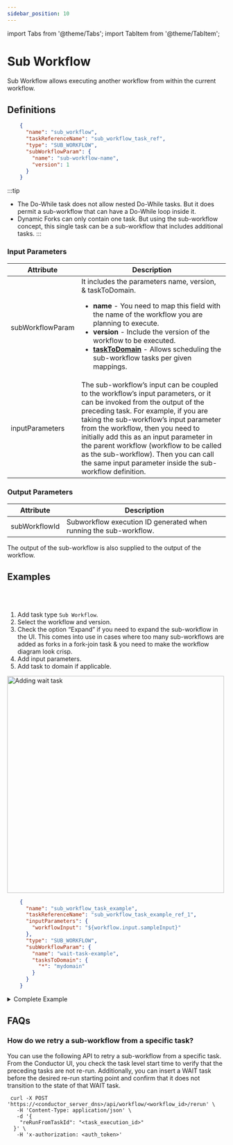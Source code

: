 ```yaml
---
sidebar_position: 10
---
```


import Tabs from '@theme/Tabs';
import TabItem from '@theme/TabItem';

# Sub Workflow

Sub Workflow allows executing another workflow from within the current workflow. 

## Definitions

```json
    {
      "name": "sub_workflow",
      "taskReferenceName": "sub_workflow_task_ref",
      "type": "SUB_WORKFLOW",
      "subWorkflowParam": {
        "name": "sub-workflow-name",
        "version": 1
      }
    }
```

:::tip
* The Do-While task does not allow nested Do-While tasks. But it does permit a sub-workflow that can have a Do-While loop inside it.
* Dynamic Forks can only contain one task. But using the sub-workflow concept, this single task can be a sub-workflow that includes additional tasks.
:::

### Input Parameters

| Attribute        | Description                                                                                                                                                                                                                                                                                                                                                                                                                               |
| ---------------- | ----------------------------------------------------------------------------------------------------------------------------------------------------------------------------------------------------------------------------------------------------------------------------------------------------------------------------------------------------------------------------------------------------------------------------------------- |
| subWorkflowParam | It includes the parameters name, version, & taskToDomain. <ul><li>**name** - You need to map this field with the name of the workflow you are planning to execute.</li><li>**version** - Include the version of the workflow to be executed.</li><li>**[taskToDomain](/content/developer-guides/task-to-domain)** - Allows scheduling the sub-workflow tasks per given mappings.</li></ul>                                |
| inputParameters  | The sub-workflow’s input can be coupled to the workflow’s input parameters, or it can be invoked from the output of the preceding task. For example, if you are taking the sub-workflow’s input parameter from the workflow, then you need to initially add this as an input parameter in the parent workflow (workflow to be called as the sub-workflow). Then you can call the same input parameter inside the sub-workflow definition. |

### Output Parameters

| Attribute     | Description                                                       |
| ------------- | ----------------------------------------------------------------- |
| subWorkflowId | Subworkflow execution ID generated when running the sub-workflow. |

The output of the sub-workflow is also supplied to the output of the workflow.

## Examples

<Tabs>
<TabItem value="UI" label="UI" className="paddedContent">

<div className="row">
<div className="col col--4">

<br/>
<br/>

1. Add task type `Sub Workflow`.
2. Select the workflow and version.
3. Check the option “Expand” if you need to expand the sub-workflow in the UI. This comes into use in cases where too many sub-workflows are added as forks in a fork-join task & you need to make the workflow diagram look crisp.
4. Add input parameters.
5. Add task to domain if applicable.

</div>
<div className="col">
<div className="embed-loom-video">

<p><img src="/content/img/ui-guide-subworkflow-task.png" alt="Adding wait task" width="500" height="auto"/></p>

</div>
</div>
</div>



</TabItem>
 <TabItem value="JSON" label="JSON Example">

```json
    {
      "name": "sub_workflow_task_example",
      "taskReferenceName": "sub_workflow_task_example_ref_1",
      "inputParameters": {
        "workflowInput": "${workflow.input.sampleInput}"
      },
      "type": "SUB_WORKFLOW",
      "subWorkflowParam": {
        "name": "wait-task-example",
        "tasksToDomain": {
          "*": "mydomain"
        }
      }
    }
```

</TabItem>
</Tabs>

<details><summary>Complete Example</summary>
<p>

Let’s say you have a very long workflow, **“payment_for_subscription”**, which handles the payment for subscriptions as shown below:

<p align="center"><img src="/content/img/payment-sub-workflow-example.jpg" alt="Payment sub workflow" width="100%" height="auto" style={{paddingBottom: 40, paddingTop: 40}} /></p>

If you want to add this workflow to another workflow, copying the list of tasks to the required workflow would be possible. However, whenever this workflow is updated, it won’t be reflected in the workflow where you have added this. A better way to handle this is to call this workflow as a sub-workflow in your original workflow so that any updates to this workflow get reflected in all the workflows where it is called.

So, you can add this as a sub-workflow in your required workflow whenever a payment flow is to be implemented:

<p align="center"><img src="/content/img/payment-sub-workflow-in-main-workflow.png" alt="Payment workflow as sub-workflow in a subscription flow" width="50%" height="auto" style={{paddingBottom: 40, paddingTop: 40}} /></p>

This is a subscription workflow with multiple instances where payment flow is to be implemented. Here the previously created payment workflow is added as sub-workflows.

The above image is a simplified version of the subscription workflow. You can view the entire version in Playground here.

| [View in Orkes Playground](https://play.orkes.io/workflowDef/Subscription/) |
|--------------------------------------------------------------------------------------------------|

</p>
</details>

## FAQs

### How do we retry a sub-workflow from a specific task?

You can use the following API to retry a sub-workflow from a specific task. From the Conductor UI, you check the task level start time to verify that the preceding tasks are not re-run. Additionally, you can insert a WAIT task before the desired re-run starting point and confirm that it does not transition to the state of that WAIT task.

```shell
 curl -X POST 'https://<conductor_server_dns>/api/workflow/<workflow_id>/rerun' \
   -H 'Content-Type: application/json' \
   -d '{
    "reRunFromTaskId": "<task_execution_id>"
  }' \
   -H 'x-authorization: <auth_token>'
```